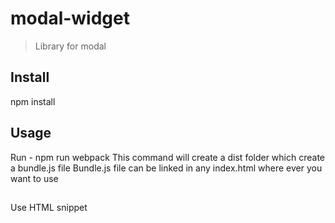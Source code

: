 # modal-widget

> Library for modal

## Install
npm install 

## Usage
Run - npm run webpack
This command will create a dist folder which create a bundle.js file
Bundle.js file can be linked in any index.html where ever you want to use
## <script type="text/javascript" src="./dist/bundle.js"></script>

Use HTML snippet
 <!-- <div id="myModal" class="modal">
    <div class="container">
    <div class="modal-header">
      <span class="close">&times;</span>
    </div>
    <div class="modal-content">
      <div class="modal-body">
        Hello World
      </div>
    </div>
  </div>
  </div> -->


